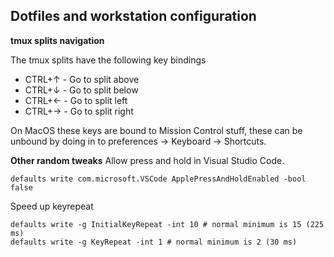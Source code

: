 ## Dotfiles and workstation configuration

**tmux splits navigation**

The tmux splits have the following key bindings

* CTRL+↑ - Go to split above
* CTRL+↓ - Go to split below 
* CTRL+← - Go to split left
* CTRL+→ - Go to split right

On MacOS these keys are bound to Mission Control stuff, these can be unbound by doing in to preferences -> Keyboard -> Shortcuts.


**Other random tweaks**
Allow press and hold in Visual Studio Code.

```
defaults write com.microsoft.VSCode ApplePressAndHoldEnabled -bool false
```

Speed up keyrepeat

```
defaults write -g InitialKeyRepeat -int 10 # normal minimum is 15 (225 ms)
defaults write -g KeyRepeat -int 1 # normal minimum is 2 (30 ms)
```

